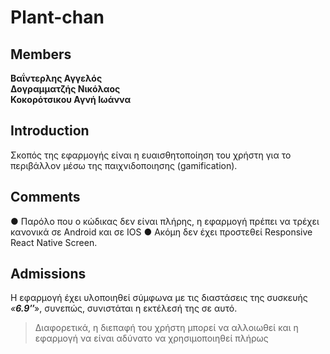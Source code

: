 # **Plant-chan**

## Members
**Βαΐντερλης Αγγελός** <br >
**Δογραμματζής Νικόλαος** <br >
**Κοκορότσικου Αγνή Ιωάννα** <br >

## Introduction
Σκοπός της εφαρμογής είναι η ευαισθητοποίηση του χρήστη για το περιβάλλον μέσω της παιχνιδοποιησης (gamification). 

## **Comments**
● Παρόλο που ο κώδικας δεν είναι πλήρης, η εφαρμογή πρέπει να τρέχει κανονικά σε Android και σε IOS
● Ακόμη δεν έχει προστεθεί Responsive React Native Screen.

## **Admissions**
Η εφαρμογή έχει υλοποιηθεί σύμφωνα με τις διαστάσεις της συσκευής *«**6.9″***», συνεπώς, συνιστάται η εκτέλεσή της σε αυτό.
> Διαφορετικά, η διεπαφή του χρήστη μπορεί να αλλοιωθεί και η εφαρμογή να είναι αδύνατο να χρησιμοποιηθεί πλήρως
